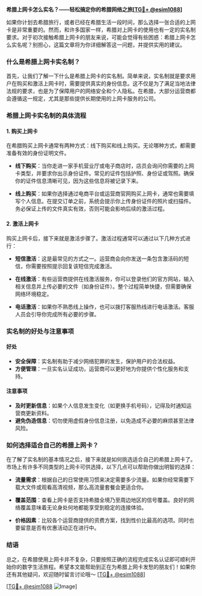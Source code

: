 **希腊上网卡怎么实名？——轻松搞定你的希腊网络之旅[[TG💪+ @esim1088](https://t.me/s/esim1088)]**

如果你计划去希腊旅行，或者已经在希腊生活一段时间，那么选择一张合适的上网卡是非常重要的。然而，和许多国家一样，希腊对上网卡的使用也有一定的实名制要求。对于初次接触希腊上网卡的朋友来说，可能会觉得有些困惑：希腊上网卡怎么实名呢？别担心，这篇文章将为你详细解答这一问题，并提供实用的建议。

### 什么是希腊上网卡实名制？

首先，让我们了解一下什么是希腊上网卡的实名制。简单来说，实名制就是要求用户在购买和激活上网卡时，需要提供真实的身份信息。这不仅是为了满足当地法律法规的要求，也是为了保障用户的网络安全和个人隐私。在希腊，大部分运营商都会遵循这一规定，尤其是那些提供长期使用的上网卡服务的公司。

### 希腊上网卡实名制的具体流程

#### 1. 购买上网卡
在希腊购买上网卡通常有两种方式：线下购买和线上购买。无论哪种方式，都需要准备有效的身份证明文件。

- **线下购买**：当你走进一家手机营业厅或电子商店时，店员会询问你需要的上网卡类型，并要求你出示身份证件。常见的证件包括护照、身份证或驾照。确保你的证件信息清晰可见，因为这些信息将被记录下来。
  
- **线上购买**：如果你选择通过电商平台或运营商官网购买上网卡，通常也需要填写个人信息。在提交订单之前，系统会提示你上传身份证件的照片或扫描件。务必保证上传的文件真实有效，否则可能会影响后续的激活过程。

#### 2. 激活上网卡
购买上网卡后，接下来就是激活步骤了。激活过程通常可以通过以下几种方式进行：

- **短信激活**：这是最常见的方式之一。运营商会向你发送一条包含激活码的短信，你需要按照提示回复该短信完成激活。
  
- **在线激活**：有些运营商提供在线激活服务，你可以登录他们的官方网站，输入相关信息并上传必要的文件（如身份证件）。整个过程简单快捷，但需要确保网络环境稳定。

- **电话激活**：如果你不熟悉线上操作，也可以拨打客服热线进行电话激活。客服人员会引导你完成所有必要的步骤。

### 实名制的好处与注意事项

#### 好处
- **安全保障**：实名制有助于减少网络犯罪的发生，保护用户的合法权益。
- **方便管理**：一旦实名认证成功，运营商可以更好地为你提供个性化服务和支持。

#### 注意事项
- **及时更新信息**：如果个人信息发生变化（如更换手机号码），记得及时通知运营商更新资料。
- **避免伪造信息**：切勿使用虚假身份信息注册，以免造成不必要的麻烦甚至法律风险。

### 如何选择适合自己的希腊上网卡？

在了解了实名制的基本情况之后，接下来就是如何挑选适合自己的希腊上网卡了。市场上有许多不同类型的上网卡可供选择，以下几点可以帮助你做出明智的选择：

- **流量需求**：根据自己的日常使用习惯来决定需要多少流量。如果你经常需要下载大文件或观看高清视频，那么高流量套餐会更适合你。
  
- **覆盖范围**：查看上网卡是否支持希腊全境乃至周边地区的信号覆盖。良好的网络覆盖意味着无论身处何地都能享受到稳定的连接体验。
  
- **价格因素**：比较各个运营商提供的资费方案，找到性价比最高的选项。同时也要留意是否有优惠活动正在进行中。

### 结语

总之，在希腊使用上网卡并不复杂，只要按照正确的流程完成实名认证即可顺利开始你的数字生活旅程。希望本文能帮助到正在为希腊上网卡发愁的朋友们！如果你还有其他疑问，欢迎随时留言讨论哦～ [[TG💪+ @esim1088](https://t.me/s/esim1088)]

[[TG💪+ @esim1088](https://t.me/s/esim1088) ![Image](https://i.postimg.cc/4NQfJmqS/Snipaste-2025-05-13-00-14-12.png)]